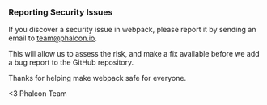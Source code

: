### Reporting Security Issues

If you discover a security issue in webpack, please report it by sending an email to team@phalcon.io.

This will allow us to assess the risk, and make a fix available before we add a bug report to the GitHub repository.

Thanks for helping make webpack safe for everyone.

<3 Phalcon Team
